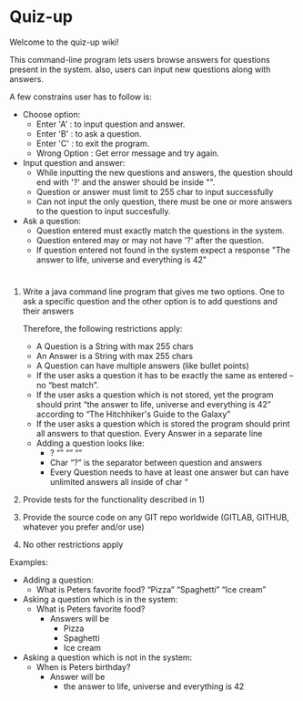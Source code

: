 

# **Quiz-up**

Welcome to the quiz-up wiki!

This command-line program lets users browse answers for questions present in the system.
also, users can input new questions along with answers.

A few constrains user has to follow is:
* Choose option:
    * Enter 'A' : to input question and answer.
    * Enter 'B' : to ask a question.
    * Enter 'C' : to exit the program.
    * Wrong Option : Get error message and try again.
* Input question and answer:
    * While inputting the new questions and answers, the question should end with '?' and the answer should be inside "".
    * Question or answer must limit to 255 char to input successfully
    * Can not input the only question, there must be one or more answers to the question to input succesfully.
* Ask a question:
    * Question entered must exactly match the questions in the system.
    * Question entered may or may not have '?' after the question.
    * If question entered not found in the system expect a response "The answer to life, universe and everything is 42"


#
#
#
#

#
#

#
#










1. Write a java command line program that gives me two options. One to ask a specific question and the other option is to add questions and their answers

    Therefore, the following restrictions apply:

    * A Question is a String with max 255 chars
    * An Answer is a String with max 255 chars
    * A Question can have multiple answers (like bullet points)
    * If the user asks a question it has to be exactly the same as entered – no “best match”.
    * If the user asks a question which is not stored, yet the program should print “the answer to life, universe and everything is 42” according to “The Hitchhiker's Guide to the Galaxy”
    * If the user asks a question which is  stored the program should print all answers to that question. Every Answer in a separate line
    * Adding a question looks like:
        * <question>? “<answer1>” “<answer2>” “<answerX>”
        * Char “?” is the separator between question and answers
        * Every Question needs to have at least one answer but can have unlimited answers all inside of char “

2. Provide tests for the functionality described in 1)
3. Provide the source code on any GIT repo worldwide (GITLAB, GITHUB, whatever you prefer and/or use)
4. No other restrictions apply


Examples:

* Adding a question:
    * What is Peters favorite food? “Pizza” “Spaghetti” “Ice cream”
* Asking a question which is in the system:
    * What is Peters favorite food?
        * Answers will be
            * Pizza
            * Spaghetti
            * Ice cream
* Asking a question which is not in the system:
    * When is Peters birthday?
        * Answer will be
            * the answer to life, universe and everything is 42

